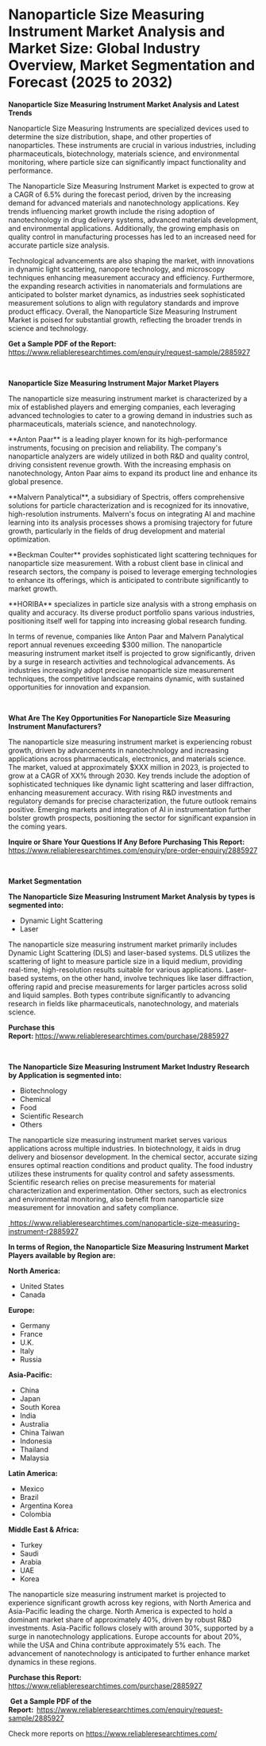 <p><h1>Nanoparticle Size Measuring Instrument Market Analysis and Market Size: Global Industry Overview, Market Segmentation and Forecast (2025 to 2032)</h1></p><p><strong>Nanoparticle Size Measuring Instrument Market Analysis and Latest Trends</strong></p>
<p><p>Nanoparticle Size Measuring Instruments are specialized devices used to determine the size distribution, shape, and other properties of nanoparticles. These instruments are crucial in various industries, including pharmaceuticals, biotechnology, materials science, and environmental monitoring, where particle size can significantly impact functionality and performance.</p><p>The Nanoparticle Size Measuring Instrument Market is expected to grow at a CAGR of 6.5% during the forecast period, driven by the increasing demand for advanced materials and nanotechnology applications. Key trends influencing market growth include the rising adoption of nanotechnology in drug delivery systems, advanced materials development, and environmental applications. Additionally, the growing emphasis on quality control in manufacturing processes has led to an increased need for accurate particle size analysis.</p><p>Technological advancements are also shaping the market, with innovations in dynamic light scattering, nanopore technology, and microscopy techniques enhancing measurement accuracy and efficiency. Furthermore, the expanding research activities in nanomaterials and formulations are anticipated to bolster market dynamics, as industries seek sophisticated measurement solutions to align with regulatory standards and improve product efficacy. Overall, the Nanoparticle Size Measuring Instrument Market is poised for substantial growth, reflecting the broader trends in science and technology.</p></p>
<p><strong>Get a Sample PDF of the Report:&nbsp;</strong> <a href="https://www.reliableresearchtimes.com/enquiry/request-sample/2885927?utm_campaign=2201&utm_medium=2&utm_source=Github&utm_content=ia&utm_term=13032025&utm_id=nanoparticle-size-measuring-instrument">https://www.reliableresearchtimes.com/enquiry/request-sample/2885927</a></p>
<p>&nbsp;</p>
<p><strong>Nanoparticle Size Measuring Instrument Major Market Players</strong></p>
<p><p>The nanoparticle size measuring instrument market is characterized by a mix of established players and emerging companies, each leveraging advanced technologies to cater to a growing demand in industries such as pharmaceuticals, materials science, and nanotechnology. </p><p>**Anton Paar** is a leading player known for its high-performance instruments, focusing on precision and reliability. The company's nanoparticle analyzers are widely utilized in both R&D and quality control, driving consistent revenue growth. With the increasing emphasis on nanotechnology, Anton Paar aims to expand its product line and enhance its global presence.</p><p>**Malvern Panalytical**, a subsidiary of Spectris, offers comprehensive solutions for particle characterization and is recognized for its innovative, high-resolution instruments. Malvern's focus on integrating AI and machine learning into its analysis processes shows a promising trajectory for future growth, particularly in the fields of drug development and material optimization.</p><p>**Beckman Coulter** provides sophisticated light scattering techniques for nanoparticle size measurement. With a robust client base in clinical and research sectors, the company is poised to leverage emerging technologies to enhance its offerings, which is anticipated to contribute significantly to market growth.</p><p>**HORIBA** specializes in particle size analysis with a strong emphasis on quality and accuracy. Its diverse product portfolio spans various industries, positioning itself well for tapping into increasing global research funding.</p><p>In terms of revenue, companies like Anton Paar and Malvern Panalytical report annual revenues exceeding $300 million. The nanoparticle measuring instrument market itself is projected to grow significantly, driven by a surge in research activities and technological advancements. As industries increasingly adopt precise nanoparticle size measurement techniques, the competitive landscape remains dynamic, with sustained opportunities for innovation and expansion.</p></p>
<p>&nbsp;</p>
<p><strong>What Are The Key Opportunities For Nanoparticle Size Measuring Instrument Manufacturers?</strong></p>
<p><p>The nanoparticle size measuring instrument market is experiencing robust growth, driven by advancements in nanotechnology and increasing applications across pharmaceuticals, electronics, and materials science. The market, valued at approximately $XXX million in 2023, is projected to grow at a CAGR of XX% through 2030. Key trends include the adoption of sophisticated techniques like dynamic light scattering and laser diffraction, enhancing measurement accuracy. With rising R&D investments and regulatory demands for precise characterization, the future outlook remains positive. Emerging markets and integration of AI in instrumentation further bolster growth prospects, positioning the sector for significant expansion in the coming years.</p></p>
<p><strong>Inquire or Share Your Questions If Any Before Purchasing This Report:</strong> <a href="https://www.reliableresearchtimes.com/enquiry/pre-order-enquiry/2885927?utm_campaign=2201&utm_medium=2&utm_source=Github&utm_content=ia&utm_term=13032025&utm_id=nanoparticle-size-measuring-instrument">https://www.reliableresearchtimes.com/enquiry/pre-order-enquiry/2885927</a></p>
<p>&nbsp;</p>
<p><strong>Market Segmentation</strong></p>
<p><strong>The Nanoparticle Size Measuring Instrument Market Analysis by types is segmented into:</strong></p>
<p><ul><li>Dynamic Light Scattering</li><li>Laser</li></ul></p>
<p><p>The nanoparticle size measuring instrument market primarily includes Dynamic Light Scattering (DLS) and laser-based systems. DLS utilizes the scattering of light to measure particle size in a liquid medium, providing real-time, high-resolution results suitable for various applications. Laser-based systems, on the other hand, involve techniques like laser diffraction, offering rapid and precise measurements for larger particles across solid and liquid samples. Both types contribute significantly to advancing research in fields like pharmaceuticals, nanotechnology, and materials science.</p></p>
<p><strong>Purchase this Report:&nbsp;</strong><a href="https://www.reliableresearchtimes.com/purchase/2885927?utm_campaign=2201&utm_medium=2&utm_source=Github&utm_content=ia&utm_term=13032025&utm_id=nanoparticle-size-measuring-instrument">https://www.reliableresearchtimes.com/purchase/2885927</a></p>
<p>&nbsp;</p>
<p><strong>The Nanoparticle Size Measuring Instrument Market Industry Research by Application is segmented into:</strong></p>
<p><ul><li>Biotechnology</li><li>Chemical</li><li>Food</li><li>Scientific Research</li><li>Others</li></ul></p>
<p><p>The nanoparticle size measuring instrument market serves various applications across multiple industries. In biotechnology, it aids in drug delivery and biosensor development. In the chemical sector, accurate sizing ensures optimal reaction conditions and product quality. The food industry utilizes these instruments for quality control and safety assessments. Scientific research relies on precise measurements for material characterization and experimentation. Other sectors, such as electronics and environmental monitoring, also benefit from nanoparticle size measurement for innovation and safety compliance.</p></p>
<p><a href="https://www.reliableresearchtimes.com/nanoparticle-size-measuring-instrument-r2885927?utm_campaign=2201&utm_medium=2&utm_source=Github&utm_content=ia&utm_term=13032025&utm_id=nanoparticle-size-measuring-instrument">&nbsp;https://www.reliableresearchtimes.com/nanoparticle-size-measuring-instrument-r2885927</a></p>
<p><strong>In terms of Region, the Nanoparticle Size Measuring Instrument Market Players available by Region are:</strong></p>
<p>
    <p> <strong> North America: </strong>
        <ul>
            <li>United States</li>
            <li>Canada</li>
        </ul>
        </p> 
    <p> <strong> Europe: </strong>
        <ul>
            <li>Germany</li>
            <li>France</li>
            <li>U.K.</li>
            <li>Italy</li>
            <li>Russia</li>
        </ul>
        </p> 
    <p> <strong> Asia-Pacific: </strong>
        <ul>
            <li>China</li>
            <li>Japan</li>
            <li>South Korea</li>
            <li>India</li>
            <li>Australia</li>
            <li>China Taiwan</li>
            <li>Indonesia</li>
            <li>Thailand</li>
            <li>Malaysia</li>
        </ul>
        </p> 
    <p> <strong> Latin America: </strong>
        <ul>
            <li>Mexico</li>
            <li>Brazil</li>
            <li>Argentina Korea</li>
            <li>Colombia</li>
        </ul>
        </p> 
    <p> <strong> Middle East & Africa: </strong>
        <ul>
            <li>Turkey</li>
            <li>Saudi</li>
            <li>Arabia</li>
            <li>UAE</li>
            <li>Korea</li>
        </ul>
    </p>
    </p>
<p><p>The nanoparticle size measuring instrument market is projected to experience significant growth across key regions, with North America and Asia-Pacific leading the charge. North America is expected to hold a dominant market share of approximately 40%, driven by robust R&D investments. Asia-Pacific follows closely with around 30%, supported by a surge in nanotechnology applications. Europe accounts for about 20%, while the USA and China contribute approximately 5% each. The advancement of nanotechnology is anticipated to further enhance market dynamics in these regions.</p></p>
<p><strong>Purchase this Report: </strong><a href="https://www.reliableresearchtimes.com/purchase/2885927?utm_campaign=2201&utm_medium=2&utm_source=Github&utm_content=ia&utm_term=13032025&utm_id=nanoparticle-size-measuring-instrument">https://www.reliableresearchtimes.com/purchase/2885927</a></p>
<p>&nbsp;<strong>Get a Sample PDF of the Report:&nbsp;&nbsp;</strong><a href="https://www.reliableresearchtimes.com/enquiry/request-sample/2885927?utm_campaign=2201&utm_medium=2&utm_source=Github&utm_content=ia&utm_term=13032025&utm_id=nanoparticle-size-measuring-instrument">https://www.reliableresearchtimes.com/enquiry/request-sample/2885927</a></p>
<p><strong></strong></p>
<p>Check more reports on <a href="https://www.reliableresearchtimes.com/?utm_campaign=2201&utm_medium=2&utm_source=Github&utm_content=ia&utm_term=13032025&utm_id=nanoparticle-size-measuring-instrument">https://www.reliableresearchtimes.com/</a></p>